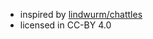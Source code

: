 - inspired by [lindwurm/chattles](https://github.com/lindwurm/chattels)  
- licensed in CC-BY 4.0  
